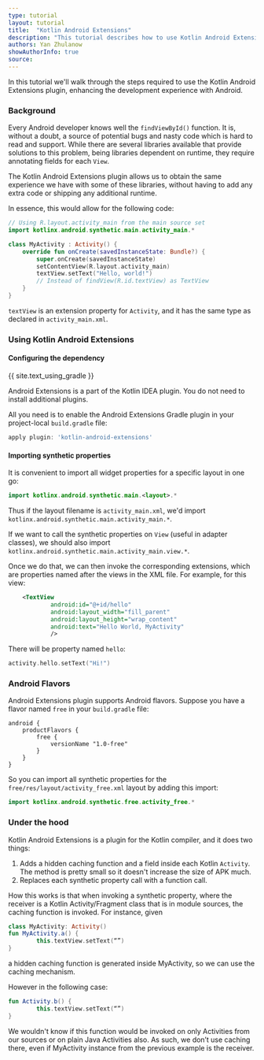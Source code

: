 ```yaml
---
type: tutorial
layout: tutorial
title:  "Kotlin Android Extensions"
description: "This tutorial describes how to use Kotlin Android Extensions to improve support for Android development."
authors: Yan Zhulanow
showAuthorInfo: true
source:
---
```

In this tutorial we'll walk through the steps required to use the Kotlin Android Extensions plugin, enhancing the development experience with Android.

### Background

Every Android developer knows well the `findViewById()` function. It is, without a doubt, a source of potential bugs and nasty code which is hard to read and support.
While there are several libraries available that provide solutions to this problem, being libraries dependent on runtime, they require annotating fields for each `View`.

The Kotlin Android Extensions plugin allows us to obtain the same experience we have with some of these libraries, without having to add any extra code or shipping any additional runtime.

In essence, this would allow for the following code:

~~~kotlin
// Using R.layout.activity_main from the main source set
import kotlinx.android.synthetic.main.activity_main.*

class MyActivity : Activity() {
    override fun onCreate(savedInstanceState: Bundle?) {
        super.onCreate(savedInstanceState)
        setContentView(R.layout.activity_main)
        textView.setText("Hello, world!")
        // Instead of findView(R.id.textView) as TextView
    }
}
~~~

`textView` is an extension property for `Activity`, and it has the same type as declared in `activity_main.xml`.

### Using Kotlin Android Extensions

#### Configuring the dependency

{{ site.text_using_gradle }}

Android Extensions is a part of the Kotlin IDEA plugin. You do not need to install additional plugins.

All you need is to enable the Android Extensions Gradle plugin in your project-local `build.gradle` file:

``` groovy
apply plugin: 'kotlin-android-extensions'
```

#### Importing synthetic properties

It is convenient to import all widget properties for a specific layout in one go:

``` kotlin
import kotlinx.android.synthetic.main.<layout>.*
```

Thus if the layout filename is `activity_main.xml`, we'd import `kotlinx.android.synthetic.main.activity_main.*`.

If we want to call the synthetic properties on `View` (useful in adapter classes), we should also import `kotlinx.android.synthetic.main.activity_main.view.*`.

Once we do that, we can then invoke the corresponding extensions, which are properties named after the views in the XML file. 
For example, for this view:

``` xml
    <TextView
            android:id="@+id/hello"
            android:layout_width="fill_parent"
            android:layout_height="wrap_content"
            android:text="Hello World, MyActivity"
            />
```

There will be property named `hello`:

``` kotlin
activity.hello.setText("Hi!")
```

### Android Flavors

Android Extensions plugin supports Android flavors. Suppose you have a flavor named `free` in your `build.gradle` file:

```
android {
    productFlavors {
        free {
            versionName "1.0-free"
        }
    }
}
```

So you can import all synthetic properties for the `free/res/layout/activity_free.xml` layout by adding this import:

```kotlin
import kotlinx.android.synthetic.free.activity_free.*
```

### Under the hood

Kotlin Android Extensions is a plugin for the Kotlin compiler, and it does two things:

1. Adds a hidden caching function and a field inside each Kotlin `Activity`. The method is pretty small so it doesn't increase the size of APK much.
2. Replaces each synthetic property call with a function call.

How this works is that when invoking a synthetic property, where the receiver is a Kotlin Activity/Fragment class that is in module sources, the caching function is invoked.
For instance, given

``` kotlin
class MyActivity: Activity()
fun MyActivity.a() { 
        this.textView.setText(“”) 
}
```

a hidden caching function is generated inside MyActivity, so we can use the caching mechanism.

However in the following case:

``` kotlin
fun Activity.b() { 
        this.textView.setText(“”)     
}
```

We wouldn't know if this function would be invoked on only Activities from our sources or on plain Java Activities also. As such, we don’t use caching there, even
if MyActivity instance from the previous example is the receiver.